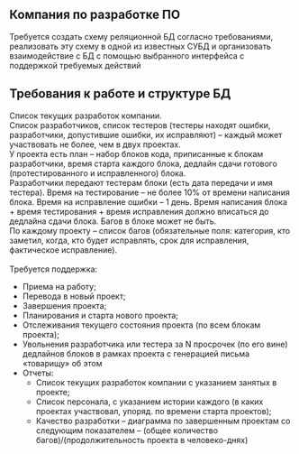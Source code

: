 ## Компания по разработке ПО
Требуется создать схему реляционной БД согласно требованиями, реализовать эту схему в одной из известных СУБД и организовать взаимодействие с БД с помощью выбранного интерфейса с поддержкой требуемых действий

## Требования к работе и структуре БД
Список текущих разработок компании. \
Список разработчиков, список тестеров (тестеры находят ошибки, разработчики, допустившие ошибки, их исправляют) – каждый может участвовать не более, чем в двух проектах. \
У проекта есть план – набор блоков кода, приписанные к блокам разработчики, время старта каждого блока, дедлайн сдачи готового (протестированного и исправленного) блока. \
Разработчики передают тестерам блоки (есть дата передачи и имя тестера). Время на тестирование – не более 10% от времени написания блока. Время на исправление ошибки – 1 день. Время написания блока + время тестирования + время исправления должно вписаться до дедлайна сдачи блока. Багов в блоке может не быть. \
По каждому проекту – список багов (обязательные поля: категория, кто заметил, когда, кто будет исправлять, срок для исправления, фактическое исправление). \
\
Требуется поддержка:
- Приема на работу;
-	Перевода в новый проект;
-	Завершения проекта;
-	Планирования и старта нового проекта;
-	Отслеживания текущего состояния проекта (по всем блокам проекта);
-	Увольнения разработчика или тестера за N просрочек (по его вине) дедлайнов блоков в рамках проекта с генерацией письма «товарищу» об этом 
-	Отчеты: 
    - Список текущих разработок компании с указанием занятых в проекте; 
    - Список персонала, с указанием истории каждого (в каких проектах участвовал, упоряд. по времени старта проектов); 
    - Качество разработки – диаграмма по завершенным проектам со следующим показателем – (общее количество багов)/(продолжительность проекта в человеко-днях)
